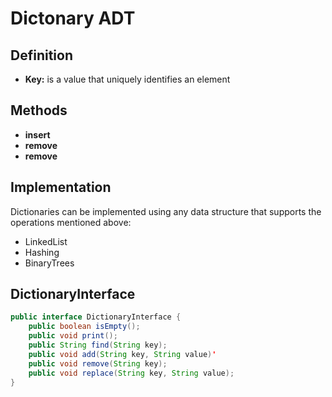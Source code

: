 # Dictonary ADT

## Definition

- **Key:** is a value that uniquely identifies an element

## Methods

- **insert**
- **remove**
- **remove**

## Implementation

Dictionaries can be implemented using any data structure that supports the operations mentioned above:

- LinkedList
- Hashing
- BinaryTrees

## DictionaryInterface

```java
public interface DictionaryInterface {
    public boolean isEmpty();
    public void print();
    public String find(String key);
    public void add(String key, String value)'
    public void remove(String key);
    public void replace(String key, String value);
}
```
